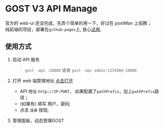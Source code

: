 # GOST V3 API Manage

官方的 web-ui 还没完成，先弄个简单的用一下，好过在 postMan 上捣腾；  
纯前端的项目，部署在`github-pages`上, 放心[试用](https://blog.whyoop.com/gost-ui/);

## 使用方式

1. 启动 API 服务

   > `gost -api :18080` 或者 `gost -api admin:123456@:18080`

2. 打开 web 端管理地址 [点击打开](https://blog.whyoop.com/gost-ui/)

   - API 地址 `http://IP:PORT`， 如果配置了`pathPrefix`，加上`pathPrefix`路径；
   - (如果有) 填写 用户，密码;
   - 点击 `连接` 按钮;

3. 管理面板，动态管理GOST
